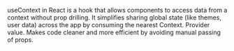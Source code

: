 useContext in React is a hook that allows components to access data from a context without prop drilling. 
It simplifies sharing global state (like themes, user data) across the app by consuming the nearest Context.
Provider value. Makes code cleaner and more efficient by avoiding manual passing of props.

